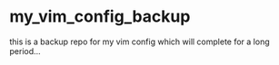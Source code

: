 # my_vim_config_backup
this is a backup repo for my vim config which will complete for a long period...
